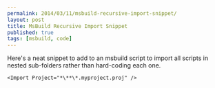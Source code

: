 ```yaml
---
permalink: 2014/03/11/msbuild-recursive-import-snippet/
layout: post
title: MsBuild Recursive Import Snippet
published: true
tags: [msbuild, code]
---
```


Here's a neat snippet to add to an msbuild script to import all scripts
in nested sub-folders rather than hard-coding each one.

    <Import Project="*\**\*.myproject.proj" />
